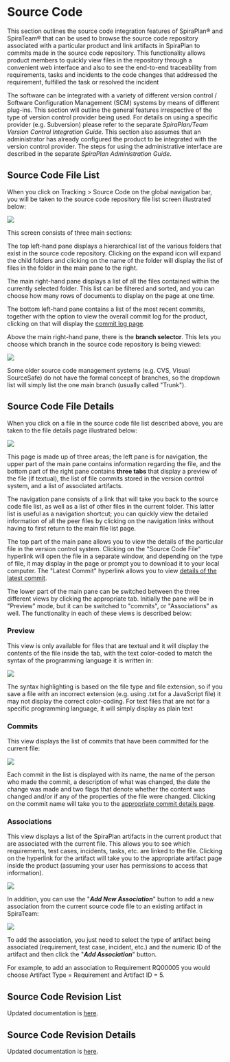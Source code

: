 # Source Code

This section outlines the source code integration features of SpiraPlan®
and SpiraTeam® that can be used to browse the source code repository associated with a particular product and link artifacts in SpiraPlan to commits made in the source code repository. This functionality allows product members to quickly view files in the repository through a convenient web interface and also to see the end-to-end traceability from requirements, tasks and incidents to the code changes that addressed the requirement, fulfilled the task or resolved the incident

The software can be integrated with a variety of different version control / Software Configuration Management (SCM) systems by means of different plug-ins. This section will outline the general features irrespective of the type of version control provider being used. For details on using a specific provider (e.g. Subversion) please refer to the separate *SpiraPlan/Team Version Control Integration Guide*. This section also assumes that an administrator has already configured the product to be integrated with the version control provider. The steps for using the administrative interface are described in the separate *SpiraPlan Administration Guide*.


## Source Code File List

When you click on Tracking \> Source Code on the global navigation bar, you will be taken to the source code repository file list screen illustrated below:

![](img/Source_Code_394.png)

This screen consists of three main sections:

The top left-hand pane displays a hierarchical list of the various folders that exist in the source code repository. Clicking on the expand icon will expand the child folders and clicking on the name of the folder will display the list of files in the folder in the main pane to the right.

The main right-hand pane displays a list of all the files contained within the currently selected folder. This list can be filtered and sorted, and you can choose how many rows of documents to display on the page at one time.

The bottom left-hand pane contains a list of the most recent commits, together with the option to view the overall commit log for the product, clicking on that will display the [commit log page](../Commits/#commit-list).

Above the main right-hand pane, there is the **branch selector**. This lets you choose which branch in the source code repository is being viewed:

![](img/Source_Code_395.png)

Some older source code management systems (e.g. CVS, Visual SourceSafe) do not have the formal concept of branches, so the dropdown list will simply list the one main branch (usually called "Trunk").


## Source Code File Details

When you click on a file in the source code file list described above, you are taken to the file details page illustrated below:

![](img/Source_Code_396.png)

This page is made up of three areas; the left pane is for navigation, the upper part of the main pane contains information regarding the file, and the bottom part of the right pane contains **three tabs** that display a preview of the file (if textual), the list of file commits stored in the version control system, and a list of associated artifacts.

The navigation pane consists of a link that will take you back to the source code file list, as well as a list of other files in the current folder. This latter list is useful as a navigation shortcut; you can quickly view the detailed information of all the peer files by clicking on the navigation links without having to first return to the main file list page.

The top part of the main pane allows you to view the details of the particular file in the version control system. Clicking on the "Source Code File" hyperlink will open the file in a separate window, and depending on the type of file, it may display in the page or prompt you to download it to your local computer. The "Latest Commit" hyperlink allows you to view [details of the latest commit](../Commits/#commit-details).

The lower part of the main pane can be switched between the three different views by clicking the appropriate tab. Initially the pane will be in "Preview" mode, but it can be switched to "commits", or "Associations" as well. The functionality in each of these views is described below:


### Preview

This view is only available for files that are textual and it will display the contents of the file inside the tab, with the text color-coded to match the syntax of the programming language it is written in:

![](img/Source_Code_397.png)

The syntax highlighting is based on the file type and file extension, so if you save a file with an incorrect extension (e.g. using .txt for a JavaScript file) it may not display the correct color-coding. For text files that are not for a specific programming language, it will simply display as plain text


### Commits

This view displays the list of commits that have been committed for the current file:

![](img/Source_Code_398.png)

Each commit in the list is displayed with its name, the name of the person who made the commit, a description of what was changed, the date the change was made and two flags that denote whether the content was changed and/or if any of the properties of the file were changed. Clicking on the commit name will take you to the [appropriate commit details page](../Commits/#commit-details).


### Associations

This view displays a list of the SpiraPlan artifacts in the current product that are associated with the current file. This allows you to see which requirements, test cases, incidents, tasks, etc. are linked to the file. Clicking on the hyperlink for the artifact will take you to the appropriate artifact page inside the product (assuming your user has permissions to access that information).

![](img/Source_Code_399.png)

In addition, you can use the "***Add New Association***" button to add a new association from the current source code file to an existing artifact in SpiraTeam:

![](img/Source_Code_400.png)

To add the association, you just need to select the type of artifact being associated (requirement, test case, incident, etc.) and the numeric ID of the artifact and then click the "***Add Association***" button.

For example, to add an association to Requirement RQ00005 you would choose Artifact Type = Requirement and Artifact ID = 5.


## Source Code Revision List 
Updated documentation is [here](../Commits/#commit-list).


## Source Code Revision Details 
Updated documentation is [here](../Commits/#commit-details).